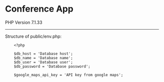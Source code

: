 # Conference App

PHP Version 7.1.33

***

Structure of public/env.php:

        <?php

        $db_host = 'Database host';
        $db_name = 'Database name';
        $db_user = 'Database user';
        $db_password = 'Database password';

        $google_maps_api_key = 'API key from google maps';



